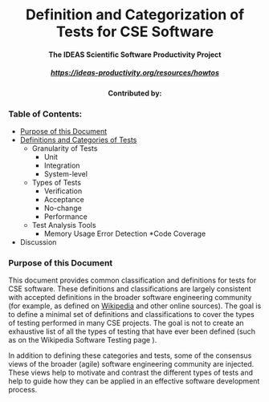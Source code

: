 <div align="center">
<h1> Definition and Categorization of Tests for CSE Software </h1>
<h4> The IDEAS Scientific Software Productivity Project </h4>
<h5> <a href="https://ideas-productivity.org/resources/howtos/">https://ideas-productivity.org/resources/howtos</a> </h5>
<h4> Contributed by: </h4>
</div>

### Table of Contents: 
  * [Purpose of this Document](#purpose)
  * [Definitions and Categories of Tests](#definitions)
      * Granularity of Tests
          * Unit
          * Integration
          * System-level
      * Types of Tests
          * Verification
          * Acceptance
          * No-change
          * Performance
      * Test Analysis Tools
          * Memory Usage Error Detection
          *Code Coverage
  * Discussion
  
<h3 id="purpose">Purpose of this Document</h3>
  
This document provides common classification and definitions for tests for CSE software. These
definitions and classifications are largely consistent with accepted definitions in the broader software
engineering community (for example, as defined on [Wikipedia](https://en.wikipedia.org/wiki/Software_testing) and other online sources). The goal is to
define a minimal set of definitions and classifications to cover the types of testing performed in many
CSE projects. The goal is not to create an exhaustive list of all the types of testing that have ever been
defined (such as on the Wikipedia Software Testing page ).

In addition to defining these categories and tests, some of the consensus views of the broader (agile)
software engineering community are injected. These views help to motivate and contrast the different
types of tests and help to guide how they can be applied in an effective software development process.

